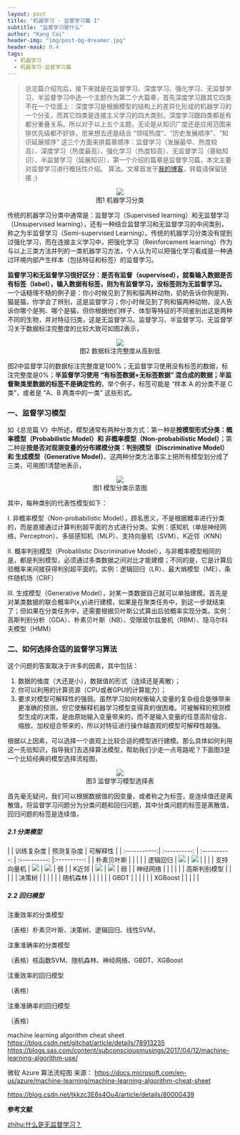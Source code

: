 ```yaml
---
layout: post
title: "机器学习 · 监督学习篇 I"
subtitle: "监督学习是什么"
author: "Kang Cai"
header-img: "img/post-bg-dreamer.jpg"
header-mask: 0.4
tags:
  - 机器学习
  - 机器学习·监督学习篇
---
```


> 总览篇介绍完后，接下来就是在监督学习、深度学习、强化学习、无监督学习、半监督学习中选一个主题作为第二个大篇章，首先深度学习跟其它四类不在一个位面上：深度学习是根据模型的结构上的差异化形成的机器学习的一个分支，而其它四类是连接主义学习的四大类别，深度学习跟四类都是有都分重叠关系。所以对于以上五个主题，无论是从知识广度还是应用范围来排优先级都不好排，思来想去还是结合 “领域热度”、“历史发展顺序”、“知识延展顺序” 这三个方面来排篇章顺序：监督学习（发展最早、热度较高）、深度学习（热度最高）、强化学习（热度较高）、无监督学习（基础知识）、半监督学习（延展知识），第一个介绍的篇章是监督学习篇，本文主要对监督学习进行概括性介绍。
> 算法。文章首发于[我的博客](https://kangcai.github.io/)，转载请保留链接 ;)

<center>
<img src="https://kangcai.github.io/img/in-post/post-ml/learning classification2.png"/>
</center>
<center>图1 机器学习分类</center>

传统的机器学习分类中通常是：监督学习（Supervised learning）和无监督学习（Unsupervised learning），还有一种结合监督学习和无监督学习的中间类别，称之为半监督学习（Semi-supervised Learning）。传统的机器学习分类没有提到过强化学习，而在连接主义学习中，把强化学习（Reinforcement learning）作为与以上三类方法并列的一类机器学习方法，个人认为可以把强化学习看成是一种通过环境内部产生样本（包括特征和标签）的监督学习。

**监督学习和无监督学习很好区分：是否有监督（supervised），就看输入数据是否有标签（label），输入数据有标签，则为有监督学习，没标签则为无监督学习。** 一个话糙理不糙的例子是：你小时候见到了狗和猫两种动物，奶奶告诉你狗是狗、猫是猫，你学会了辨别，这是监督学习；你小时候见到了狗和猫两种动物，没人告诉你哪个是狗、哪个是猫，但你根据他们样子、体型等特征的不同鉴别出这是两种不同的生物，并对特征归类，这是无监督学习。监督学习、半监督学习、无监督学习关于数据标注完整度的比较大致可如图2表示，

<center>
<img src="https://kangcai.github.io/img/in-post/post-ml/learning classification.png"/>
</center>
<center>图2 数据标注完整度从高到低</center>

图2中监督学习的数据标注完整度是100%；无监督学习使用没有标签的数据，标注完整度是0%；**半监督学习使用 “有标签数据+无标签数据” 混合成的数据；半监督聚类里数据的标签不是确定性的**，举个例子，标签可能是 “样本 A 的分类不是 C 类”，或者是 “A、B 两类中的一类” 这些形式。

### 一、监督学习模型

如《总览篇 V》中所述，模型通常有两种分类方式：第一种是**按模型形式分类：概率模型（Probabilistic Model）和 非概率模型（Non-probabilistic Model）**；第二种是**按是否对观测变量的分布建模分类：判别模型（Discriminative Model）和 生成模型（Generative Model）**。这两种分类方法事实上把所有模型划分成了三类，可用图1清楚地表示，

<center>
<img src="https://kangcai.github.io/img/in-post/post-ml/Model classification.png"/>
</center>
<center>图1 模型分类示意图</center>

其中，每种类别的代表性模型如下：

I. 非概率模型（Non-probabilistic Model），顾名思义，不是根据概率进行分类的，而是直接通过计算判别超平面的方式进行分类。实例：感知机（单层神经网络，Perceptron）、多层感知机（MLP）、支持向量机（SVM）、K近邻（KNN）

II. 概率判别模型（Probalilistic Discriminative Model），与非概率模型相同的是，都是判别模型，必须通过多类数据之间对比才能建模；不同的是，它是计算后验概率来间接获得判别超平面的。实例：逻辑回归（LR）、最大熵模型（ME）、条件随机场（CRF）

III. 生成模型（Generative Model），对某一类数据自己就可以单独建模。首先是对某类数据的联合概率P(x,y)进行建模，如果是在聚类任务中，到这一步就结束了；但如果在分类任务中，还需要根据贝叶斯公式算出后验概率实现分类。实例：高斯判别分析（GDA）、朴素贝叶斯（NB）、受限玻尔兹曼机（RBM）、隐马尔科夫模型（HMM）

### 二、如何选择合适的监督学习算法

这个问题的答案取决于许多的因素，其中包括：

1. 数据的维度（大还是小），数据值的形式（连续还是离散）；
2. 你可以利用的计算资源（CPU或者GPU的计算能力）；
3. 要求对模型可解释性的强弱。虽然学习如何权衡输入变量的复杂组合能够带来更准确的预测，但它使解释机器学习模型变得真的很困难。可被解释的预测模型生成的决策，是由原始输入变量带来的，而不是输入变量的任意高阶组合、缩放、加权组合带来的，所以对特征进行操作越直观的模型可解释性越强。

根据以上因素，可以选择一个直观上比较合适的模型进行建模。那么具体如何利用这一先验知识，指导我们去选择算法模型，帮助我们少走一点弯路呢？下面图3是一个比较经典的模型选择流程图，

<center>
<img src="https://kangcai.github.io/img/in-post/post-ml/supervised learning model cheeting sheet.png"/>
</center>
<center>图3 监督学习模型选择表</center>

首先毫无疑问，我们可以根据数据值的因变量，或者称之为标签，是连续值还是离散值，将监督学习问题分为分类问题和回归问题，其中分类问题的标签是离散值，回归问题的标签是连续值，

##### 2.1 分类模型

|  | 训练复杂度 | 预测复杂度 | 可解释性 | 
| :-----------:| :----------: | :----------: | :----------: |:----------: |
| 朴素贝叶斯 |   |  | |
| 逻辑回归 | <img src="https://latex.codecogs.com/gif.latex?O(M)" /> | <img src="https://latex.codecogs.com/gif.latex?O(M)" />  |   |   |
| 支持向量机 | <img src="https://latex.codecogs.com/gif.latex?O(N^2M^2)" /> | <img src="https://latex.codecogs.com/gif.latex?O(NM^2)" /> | 弱 |
| K近邻 | <img src="https://latex.codecogs.com/gif.latex?O(N^2M^2)" /> | <img src="https://latex.codecogs.com/gif.latex?O(NM^2)" /> | 弱 |
| 神经网络 |  |   |   |   |
| 高斯判别模型 |  |  |    |
| 决策树 |   |   |   |   |
| 随机森林 |   |   |   |   |
| GBDT |   |   |   |   |
| XGBoost |   |   |   |   |

##### 2.2 回归模型

注重效率的分类模型

（表格）朴素贝叶斯、决策树、逻辑回归、线性SVM，

注重准确率的分类模型

（表格）核函数SVM、随机森林、神经网络、GBDT、XGBoost

注重效率的回归模型

（表格）

注重准确率的回归模型

（表格）


machine learning algorithm cheat sheet
https://blog.csdn.net/gitchat/article/details/78913235
https://blogs.sas.com/content/subconsciousmusings/2017/04/12/machine-learning-algorithm-use/

微软 Azure 算法流程图
来源： https://docs.microsoft.com/en-us/azure/machine-learning/machine-learning-algorithm-cheat-sheet

https://blog.csdn.net/tkkzc3E6s4Ou4/article/details/80000439


**参考文献**

[zhihu:什么是无监督学习？](https://www.zhihu.com/question/23194489)